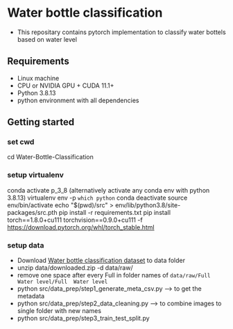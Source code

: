 # Water bottle classification
- This repositary contains pytorch implementation to classify water bottels based on water level


## Requirements
- Linux machine
- CPU or NVIDIA GPU + CUDA 11.1+
- Python 3.8.13
- python environment with all dependencies


## Getting started

### set cwd
cd Water-Bottle-Classification


### setup virtualenv

conda activate p_3_8 (alternatively activate any conda env with python 3.8.13)
virtualenv env -p `which python`
conda deactivate
source env/bin/activate
echo "$(pwd)/src" > env/lib/python3.8/site-packages/src.pth
pip install -r requirements.txt
pip install torch==1.8.0+cu111 torchvision==0.9.0+cu111 -f https://download.pytorch.org/whl/torch_stable.html

### setup data
- Download [Water bottle classification dataset](https://www.kaggle.com/datasets/chethuhn/water-bottle-dataset) to data folder
- unzip data/downloaded.zip -d data/raw/
- remove one space after every Full in folder names of `data/raw/Full  Water level/Full  Water level`
- python src/data_prep/step1_generate_meta_csv.py  -->  to get the metadata
- python src/data_prep/step2_data_cleaning.py  --> to combine images to single folder with new names
- python src/data_prep/step3_train_test_split.py
